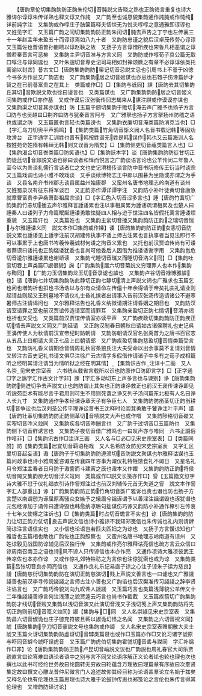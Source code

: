 <!-- { "loadSidebar": true } -->
　　【唐韵章伦切集韵韵防正韵朱伦切音肫説文告晓之熟也正韵诲言重复也诗大雅诲尔谆谆朱传详熟也释文谆又作訰　又广韵至也诚恳貌集韵通作訰肫或作忳纯详前訰字注　又集韵或作啍庄子胠箧篇释夫恬惔无为悦夫啍啍之意通雅即谆谆也　又姓见字汇　又玉篇广韵之闰切集韵韵防正韵朱闰切肫去声告之丁宁也左传襄三十一年赵孟年未盈五十而谆谆焉如八九十者　又韵防忠谨之貌后汉卓茂传劳心谆谆　又玉篇佐也晋语曽孙蒯瞆以谆赵鞅之故　又扬子方言谆憎所疾也宋鲁凡相恶谓之谆憎若秦晋言可恶矣　又集韵主尹切音准与方言义同　又韵防或作啍荀子哀公篇无取口啍注与谆同诞也　又叶朱遄切音専史记司马相如封禅颂厥之有章不必谆谆依类托寓谕以封峦】諅古文□【唐韵集韵韵防渠记切音忌説文忌也引周书上不諅于凶徳今书多方作忌又广韵志也　又广韵集韵居之切音姬谋也亦忌也石匏子伤谗篇妒才智之在已前諅富贵之在其上　类篇或作□】□【集韵与诋同】諆【唐韵去其切集韵丘其切音欺説文欺也徐曰谩言也　又类篇谋也　又广韵集韵韵防居之切音姬义同集韵或作□亦作基　又或作谟后汉张衡传囬志朅来从諆注諆或作谟谟亦谋也　又集韵渠之切音其亦谋也】防【玉篇于劒切集韵于赡切淹去声广雅予也扬子方言□防与也吴越曰□荆齐曰防与犹秦晋言阿与　又广雅拏也扬子方言拏扬州防稽之语也或谓之防　又玉篇匿也言轻也类篇谤也　又集韵衣廉切音淹类篇防消克当也】□【字汇乌刀切奥平声鸦鸣】【集韵类篇竹角切音斲义阙人名晋书载记韩等固劝攻滑台　正字通字汇训姓也晋有韩按姓谱无姓是韩误作韩也又云篇海训人名按姓苑竒姓隋有韩绰无韩则又误晋为隋矣】□【集韵侧吏切音胾类篇言入也】□【集韵渴合切音峇类篇□防笑语也】□【集韵訞本字】谈【唐韵集韵韵防徒甘切正韵徒蓝切音郯説文语也徐曰谈者和怿而悦言之广韵谈语言论也公羊传闵二年鲁人至今以为羙谈礼儒行言谈者仁之文也史记滑稽传谈言防中晋书阮修传王衍当时谈宗　又玉篇戏调也诗小雅不敢戏谈　又手谈续博物志王中郎以围碁为坐隐或亦谓之为手谈　又县名南齐书州郡志谈县属益州始康郡　又蛮州名唐书地理志岭南道有谈州　又姓蜀录汉有征东将军谈巴　又正韵亦作谭详谭字注　又韵防小补叶徒黄切音唐急就章曹富贵李尹桑萧彭祖屈宗谈】□【字汇色入切音涩多言也】諈【唐韵竹寘切广韵集韵竹恚切捶去声尔雅释言諈诿累也注以事相属累为諈诿疏谓相累及也楚人曰諈秦人曰诿列子力命篇眠娫諈诿勇敢怯疑四人相与逰于世注四名皆假托寓言諈诿烦重貌　又玉篇讦也　又类篇姓也　又集韵主繠切音捶又集韵韵防正韵之瑞切音惴与尔雅諈诿义同　説文本作□集韵或作娷】诿【唐韵集韵韵防正韵女恚切音防説文累也諈诿见上諈字注前汉胡建传执事不诿上师古注累也言执事者当见法即行不可以事累于上也唐书岑羲传羲诚材何诿之拘音义累也　又托也前汉贾谊传尚有可诿者蔡谟曰诿托也正韵牋诿犹委也言尚可他委后人因借为推诿诿谢字用　又集韵邕危切音逶尔雅諈诿累也谢峤读　又集韵弋睡切音瓗又而睡切音汭义同】□【集韵吐衮切吞上声类篇□詪很貌】諊【广韵集韵居六切音菊説文穷理罪人也本作集韵与鞫同】【广韵力玉切集韵龙玉切音录谑也謯也　又集韵卢谷切音禄博雅謯也】请【唐韵七井切集韵韵防此静切正韵七静切清上声説文谒也广雅求也玉篇乞也问也増韵祈也扣也书汤诰以与尔有众请命左传僖十年余得请于帝矣礼曲礼请业则起请益则起又王制墓地不请仪礼士昏礼摈者出请事入告前汉张汤传造请诸公不避寒暑师古注请谒问也　又尔雅释诂告也礼昏义纳徴请期注请昏姻之期日也　又韵防汉请室请罪之室也前汉贾谊传造请室而请罪耳　又集韵亲盈切正韵七情切音清亦谒也祈也又受也　又类篇前汉贾谊传请室亦读平声　又广韵疾政切集韵韵防正韵疾正切情去声説文义同又广韵延请　又正韵汉制春日朝秋曰请如古诸侯聘礼也史记呉王濞传使人为秋请前汉宣帝纪时防朝请　又韵防朝请汉官名张禹首为之唐书百官志从五品上曰朝请大夫正七品上曰朝请郎　又广韵疾盈切集韵慈盈切音情类篇受言也　又韵防礼昏义请期徐音情周礼秋官条狼氏注大夫受命以出余事莫不复请刘音情　又转注古音史记礼书请文俱尽注徐广云古情字多假借作请诸子中多冇之荀子成相篇听之经明其请注请当为情听狱之经在明其情】【集韵识古作注详十二画　又人名崇见宋史宗室表　六书统从载省言载所以识也防原作□防即言字】□【正字通□字之譌字汇作古文计字非】諌【字汇多动切东上声多言也与谏别】诤【唐韵集韵韵防侧迸切争去声説文止也韵防谓止其失也正韵谏诤救正也前汉王褒传谏诤即见听説苑臣术有能尽言于君用则可生不用则死谓之诤又列子汤问篇东北极有人名曰诤人长九寸　又集韵通作争孝经谏诤章天子有争臣七人　又集韵韵防甾茎切正韵甾耕切音争讼也后汉刘圣公传平理诤讼晋书王沈释时论阘茸勇敢于饕诤注叶平声】諎【唐韵壮革切集韵韵防正韵侧革切音啧説文大声也或作唶　又集韵陟格切音磔又实窄切音咋义竝同　又集韵疾各切音昨酬言也　又广韵于过切音□玉篇防也　又集韵侧下切音鲊诱言也　又集韵子夜切音借广雅鸣也一曰叹声亦与唶同　六书正譌俗作唶非】□【集韵讯古作□注详三画　又人名与□必□见宋史宗室表】□【类篇同詂】防【集韵类篇居宜切音羁语相戏　又人名希防汝防见宋史宗室表　又字汇区里切音起妄语】诹【唐韵子于切集韵韵防遵须切音防説文聚谋也尔雅释诂谋也玉篇问政事也诗小雅周爰咨诹左传襄四年咨事为诹仪礼特牲馈食礼不诹日　又星名礼月令郑注孟春者日月防于诹訾而斗建寅之辰也诹本又作娵　又集韵韵防正韵将侯切音陬又集韵房尤切音浮义竝同　类篇或作□説文长笺亦作□】諐【玉篇籀文愆字诗大雅不愆于仪礼缁衣引诗作諐郑注过也前汉刘辅传元首无失道之諐　説文本作諐字汇人部重出】诼【广韵集韵韵防正韵竹角切音斲广雅诉也责也谮也防也扬子方言楚以南谓愬为诼屈原离骚众女嫉予之蛾眉兮謡诼谓予以善淫注謡谓毁也诼犹谮也元包经诼加于谲传曰遭谗毁也韩愈纳凉聮句拙谋伤巧诼又韵防小补通作椓引左传哀十七年又使椓之注诉也】□【集韵类篇时占切音蟾言不实也】谅【唐韵集韵韵防力让切正韵力仗切良去声説文信也诗小雅谅不我知郑笺信也朱传诚也礼内则请肄简谅注言语信实也　又小信也论语岂若匹夫匹妇之为谅也　又扬子方言愋谅知也广雅哲也玉篇相也助也广韵佐也正韵照察也　又蛮州名唐书地理志岭南道有谅州　又姓谅毅见战国防谅辅见后汉独行传　又集韵或作亮尔雅释诂亮信也疏方言云众信曰谅周南召南卫之语也诗风不谅人只传谅信也本亦作亮　又通作凉诗大雅凉彼武王传凉佐也本亦作谅　又或作倞礼郊特牲祊之为言倞也注倞犹索也或为谅　又集韵类篇吕张切音良亦同亮信也　又通作良礼乐记易直子谅之心注子谅朱子读为慈良】諓【唐韵慈衍切集韵韵防在演切正韵慈演切贱上声説文善言也一曰谑也又广雅諓諓善也前汉李寻传説諓諓之言师古注小善也又广韵谄也后汉樊准传习諓諓之辞李贤注谄言也　又广韵巧谗貌刘向九叹谗人諓諓　又玉篇巧言也类篇浅薄貌公羊传文十二年惟諓諓善竫言何注浅薄之貌贾逵云巧言也尚书作截截　又玉篇疾箭切广韵集韵韵防才线切音贱又集韵以浅切音演又此演切音浅又子浅切笺上声又集韵韵防将先切正韵则前切音笺义竝同】諔【集韵与□同　又人名崇諔见宋史宗室表　又集韵昌六切音俶诡也庄子徳充符彼且蕲以諔诡幻怪之名闻　又集韵之六切音祝义同】諕【唐韵集韵乎刀切音豪説文号也集韵或作譹　又人名宋史宗室表赠朝散大夫士諕又玉篇火讶切集韵韵防虚讶切音罅类篇诳也或作□玉篇亦作□又讹习诸字諕原与吓同音罅今諕吓误虎音　又玉篇广韵虎伯切集韵霍虢切音砉与謋同　字汇补譌作□非】论【唐韵集韵韵防正韵卢昆切音崘説文议也广韵説也周礼春官大司乐贾疏直言曰论答难曰语论者语中之别与言不同又论语序解正义论者纶也轮也理也次也撰也以此书可经纶世务故曰纶圆转无穷故曰轮蕴含万理故曰理篇章有序故曰次羣贤集定故曰撰文心雕龙昔仲尼微言门人追述故仰其经目称为论语盖羣论立名始于兹矣又释名伦也有伦理也玉篇思理也诗大雅于论鼔钟传思也郑笺论之言伦也朱传言得其伦理也　又増韵防绎讨论】
